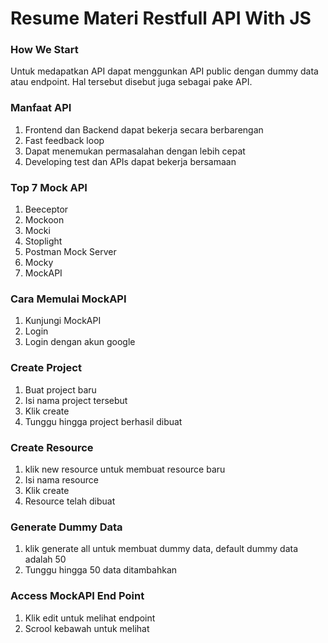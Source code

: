 # Resume Materi Restfull API With JS

### How We Start

Untuk medapatkan API dapat menggunkan API public dengan dummy data atau endpoint. Hal tersebut disebut juga sebagai pake API.

### Manfaat API

1. Frontend dan Backend dapat bekerja secara berbarengan
2. Fast feedback loop
3. Dapat menemukan permasalahan dengan lebih cepat
4. Developing test dan APIs dapat bekerja bersamaan

### Top 7 Mock API

1. Beeceptor
2. Mockoon
3. Mocki
4. Stoplight
5. Postman Mock Server
6. Mocky
7. MockAPI

### Cara Memulai MockAPI

1. Kunjungi MockAPI
2. Login
3. Login dengan akun google

### Create Project

1. Buat project baru
2. Isi nama project tersebut
3. Klik create
4. Tunggu hingga project berhasil dibuat

### Create Resource

1. klik new resource untuk membuat resource baru
2. Isi nama resource
3. Klik create
4. Resource telah dibuat

### Generate Dummy Data

1. klik generate all untuk membuat dummy data, default dummy data adalah 50
2. Tunggu hingga 50 data ditambahkan

### Access MockAPI End Point

1. Klik edit untuk melihat endpoint
2. Scrool kebawah untuk melihat
